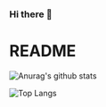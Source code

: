### Hi there 👋


# README

![Anurag's github stats](https://github-readme-stats.vercel.app/api?username=kaiicheng)

![Top Langs](https://github-readme-stats.vercel.app/api/top-langs/?username=kaiicheng)



<!--
**kaiicheng/kaiicheng** is a ✨ _special_ ✨ repository because its `README.md` (this file) appears on your GitHub profile.

Here are some ideas to get you started:

- 🔭 I’m currently working on ...
- 🌱 I’m currently learning ...
- 👯 I’m looking to collaborate on ...
- 🤔 I’m looking for help with ...
- 💬 Ask me about ...
- 📫 How to reach me: ...
- 😄 Pronouns: ...
- ⚡ Fun fact: ...
-->
